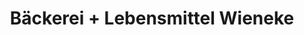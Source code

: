 ---
title: "Bäckerei + Lebensmittel Wieneke"
url: /luegde/baeckerei-lebensmittel-wieneke/
shop: Bäckerei
---